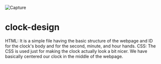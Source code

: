 ![Capture](https://github.com/user-attachments/assets/ce36142a-8009-4b15-8c69-309cb502faeb)
# clock-design
 HTML: It is a simple file having the basic structure of the webpage and ID for the clock's body and for the second, minute, and hour hands. CSS: The CSS is used just for making the clock actually look a bit nicer. We have basically centered our clock in the middle of the webpage.
